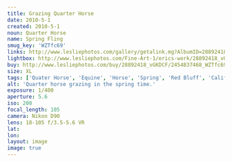 ```yaml
---
title: Grazing Quarter Horse
date: 2010-5-1
created: 2010-5-1
noun: Quarter Horse
name: Spring Fling
smug_key: 'WZTfc69'
links: http://www.lesliephotos.com/gallery/getalink.mg?AlbumID=28892418&AlbumKey=vGKDCF&ImageID=2454837468&ImageKey=WZTfc69&how=forum&Page=1
lightbox: http://www.lesliephotos.com/Fine-Art-1/erics-work/28892418_vGKDCF#!i=2454837468&k=WZTfc69&lb=1&s=A
buy: http://www.lesliephotos.com/buy/28892418_vGKDCF/2454837468_WZTfc69/
size: XL
tags: ['Quater Horse', 'Equine', 'Horse', 'Spring', 'Red Bluff', 'California']
alt: 'Quarter horse grazing in the spring time.'
exposure: 1/400
aperture: 5.6
iso: 200
focal_length: 105
camera: Nikon D90
lens: 18-105 f/3.5-5.6 VR
lat: 
lon: 
layout: image
image: true
---
```

